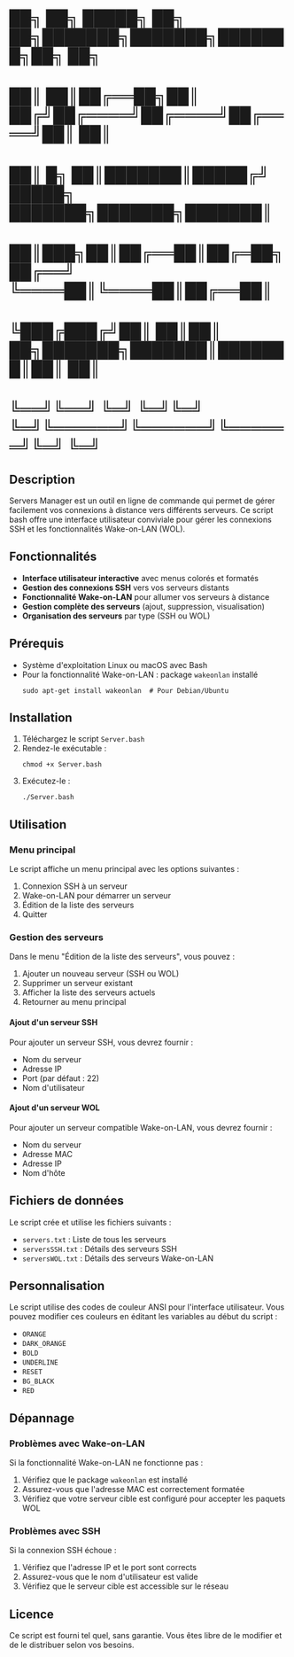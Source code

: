 
#        ██╗    ██╗ █████╗ ██╗  ██╗███████╗███████╗███████╗██╗  ██╗
#        ██║    ██║██╔══██╗██║ ██╔╝██╔════╝██╔════╝██╔════╝██║  ██║
#        ██║ █╗ ██║███████║█████╔╝ █████╗  ███████╗███████╗███████║
#        ██║███╗██║██╔══██║██╔═██╗ ██╔══╝  ╚════██║╚════██║██╔══██║
#        ╚███╔███╔╝██║  ██║██║  ██╗███████╗███████║███████║██║  ██║
#         ╚══╝╚══╝ ╚═╝  ╚═╝╚═╝  ╚═╝╚══════╝╚══════╝╚══════╝╚═╝  ╚═╝


## Description
Servers Manager est un outil en ligne de commande qui permet de gérer facilement vos connexions à distance vers différents serveurs. Ce script bash offre une interface utilisateur conviviale pour gérer les connexions SSH et les fonctionnalités Wake-on-LAN (WOL).

## Fonctionnalités

- **Interface utilisateur interactive** avec menus colorés et formatés
- **Gestion des connexions SSH** vers vos serveurs distants
- **Fonctionnalité Wake-on-LAN** pour allumer vos serveurs à distance
- **Gestion complète des serveurs** (ajout, suppression, visualisation)
- **Organisation des serveurs** par type (SSH ou WOL)

## Prérequis

- Système d'exploitation Linux ou macOS avec Bash
- Pour la fonctionnalité Wake-on-LAN : package `wakeonlan` installé
  ```
  sudo apt-get install wakeonlan  # Pour Debian/Ubuntu
  ```

## Installation

1. Téléchargez le script `Server.bash`
2. Rendez-le exécutable :
   ```
   chmod +x Server.bash
   ```
3. Exécutez-le :
   ```
   ./Server.bash
   ```

## Utilisation

### Menu principal

Le script affiche un menu principal avec les options suivantes :
1. Connexion SSH à un serveur
2. Wake-on-LAN pour démarrer un serveur
3. Édition de la liste des serveurs
4. Quitter

### Gestion des serveurs

Dans le menu "Édition de la liste des serveurs", vous pouvez :
1. Ajouter un nouveau serveur (SSH ou WOL)
2. Supprimer un serveur existant
3. Afficher la liste des serveurs actuels
4. Retourner au menu principal

#### Ajout d'un serveur SSH

Pour ajouter un serveur SSH, vous devrez fournir :
- Nom du serveur
- Adresse IP
- Port (par défaut : 22)
- Nom d'utilisateur

#### Ajout d'un serveur WOL

Pour ajouter un serveur compatible Wake-on-LAN, vous devrez fournir :
- Nom du serveur
- Adresse MAC
- Adresse IP
- Nom d'hôte

## Fichiers de données

Le script crée et utilise les fichiers suivants :
- `servers.txt` : Liste de tous les serveurs
- `serversSSH.txt` : Détails des serveurs SSH
- `serversWOL.txt` : Détails des serveurs Wake-on-LAN

## Personnalisation

Le script utilise des codes de couleur ANSI pour l'interface utilisateur. Vous pouvez modifier ces couleurs en éditant les variables au début du script :
- `ORANGE`
- `DARK_ORANGE`
- `BOLD`
- `UNDERLINE`
- `RESET`
- `BG_BLACK`
- `RED`

## Dépannage

### Problèmes avec Wake-on-LAN

Si la fonctionnalité Wake-on-LAN ne fonctionne pas :
1. Vérifiez que le package `wakeonlan` est installé
2. Assurez-vous que l'adresse MAC est correctement formatée
3. Vérifiez que votre serveur cible est configuré pour accepter les paquets WOL

### Problèmes avec SSH

Si la connexion SSH échoue :
1. Vérifiez que l'adresse IP et le port sont corrects
2. Assurez-vous que le nom d'utilisateur est valide
3. Vérifiez que le serveur cible est accessible sur le réseau

## Licence

Ce script est fourni tel quel, sans garantie. Vous êtes libre de le modifier et de le distribuer selon vos besoins.
